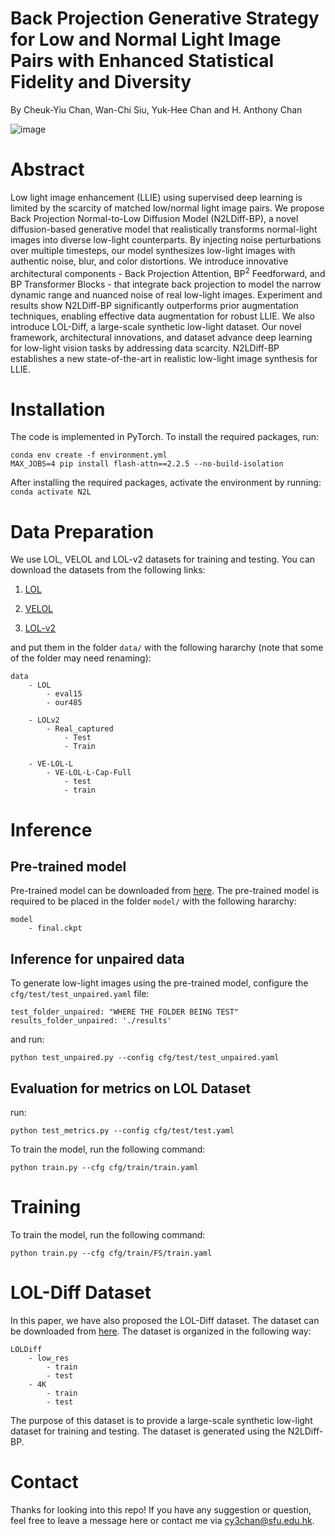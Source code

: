 # Back Projection Generative Strategy for Low and Normal Light Image Pairs with Enhanced Statistical Fidelity and Diversity
By Cheuk-Yiu Chan, Wan-Chi Siu, Yuk-Hee Chan and H. Anthony Chan

![image](https://github.com/user-attachments/assets/9f63d591-6bce-46a3-8c10-2c7569d976d4)

# Abstract
  Low light image enhancement (LLIE) using supervised deep learning is limited by the scarcity of matched low/normal light image pairs. We propose Back Projection Normal-to-Low Diffusion Model (N2LDiff-BP), a novel diffusion-based generative model that realistically transforms normal-light images into diverse low-light counterparts. By injecting noise perturbations over multiple timesteps, our model synthesizes low-light images with authentic noise, blur, and color distortions. We introduce innovative architectural components - Back Projection Attention, BP$^2$ Feedforward, and BP Transformer Blocks - that integrate back projection to model the narrow dynamic range and nuanced noise of real low-light images. Experiment and results show N2LDiff-BP significantly outperforms prior augmentation techniques, enabling effective data augmentation for robust LLIE. We also introduce LOL-Diff, a large-scale synthetic low-light dataset. Our novel framework, architectural innovations, and dataset advance deep learning for low-light vision tasks by addressing data scarcity. N2LDiff-BP establishes a new state-of-the-art in realistic low-light image synthesis for LLIE.

# Installation 
The code is implemented in PyTorch. To install the required packages, run:
```
conda env create -f environment.yml
MAX_JOBS=4 pip install flash-attn==2.2.5 --no-build-isolation
```

After installing the required packages, activate the environment by running:
```conda activate N2L```

# Data Preparation 
We use LOL, VELOL and LOL-v2 datasets for training and testing. You can download the datasets from the following links:

1. [LOL](https://drive.google.com/file/d/18bs_mAREhLipaM2qvhxs7u7ff2VSHet2/view?usp=sharing)

2. [VELOL](https://www.dropbox.com/s/vfft7a8d370gnh7/VE-LOL-L.zip?dl=0)

3. [LOL-v2](https://drive.google.com/file/d/1dzuLCk9_gE2bFF222n3-7GVUlSVHpMYC/view?usp=sharing)

and put them in the folder `data/` with the following hararchy (note that some of the folder may need renaming):

```
data
    - LOL
        - eval15
        - our485

    - LOLv2
        - Real_captured
            - Test
            - Train

    - VE-LOL-L
        - VE-LOL-L-Cap-Full
            - test
            - train 
```
# Inference
## Pre-trained model
Pre-trained model can be downloaded from [here](). 
The pre-trained model is required to be placed in the folder `model/` with the following hararchy:
```
model
    - final.ckpt
```

## Inference for unpaired data
To generate low-light images using the pre-trained model, configure the `cfg/test/test_unpaired.yaml` file:
```
test_folder_unpaired: "WHERE THE FOLDER BEING TEST"
results_folder_unpaired: './results'
```
and run:
```
python test_unpaired.py --config cfg/test/test_unpaired.yaml
```

## Evaluation for metrics on LOL Dataset
run: 
```
python test_metrics.py --config cfg/test/test.yaml
```

To train the model, run the following command:
```
python train.py --cfg cfg/train/train.yaml
```
# Training 
To train the model, run the following command:
```
python train.py --cfg cfg/train/FS/train.yaml
```

# LOL-Diff Dataset
In this paper, we have also proposed the LOL-Diff dataset. The dataset can be downloaded from [here]().
The dataset is organized in the following way:
```
LOLDiff
    - low_res
        - train 
        - test
    - 4K
        - train
        - test 
```

The purpose of this dataset is to provide a large-scale synthetic low-light dataset for training and testing. The dataset is generated using the N2LDiff-BP. 

# Contact
Thanks for looking into this repo! If you have any suggestion or question, feel free to leave a message here or contact me via cy3chan@sfu.edu.hk.
